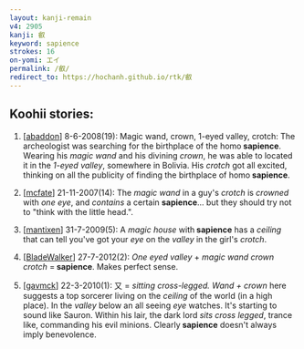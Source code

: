 ```yaml
---
layout: kanji-remain
v4: 2905
kanji: 叡
keyword: sapience
strokes: 16
on-yomi: エイ
permalink: /叡/
redirect_to: https://hochanh.github.io/rtk/叡
---
```


## Koohii stories: 

1) [<a href="http://kanji.koohii.com/profile/abaddon">abaddon</a>] 8-6-2008(19): Magic wand, crown, 1-eyed valley, crotch: The archeologist was searching for the birthplace of the homo<strong> sapience</strong>. Wearing his <em>magic wand</em> and his divining <em>crown</em>, he was able to located it in the <em>1-eyed valley</em>, somewhere in Bolivia. His <em>crotch</em> got all excited, thinking on all the publicity of finding the birthplace of homo<strong> sapience</strong>.

2) [<a href="http://kanji.koohii.com/profile/mcfate">mcfate</a>] 21-11-2007(14): The <em>magic wand</em> in a guy&#039;s <em>crotch</em> is <em>crowned</em> with <em>one</em> <em>eye</em>, and <em>contains</em> a certain <strong>sapience</strong>... but they should try not to &quot;think with the little head.&quot;.

3) [<a href="http://kanji.koohii.com/profile/mantixen">mantixen</a>] 31-7-2009(5): A <em>magic house</em> with<strong> sapience</strong> has a <em>ceiling</em> that can tell you&#039;ve got your <em>eye</em> on the <em>valley</em> in the girl&#039;s <em>crotch</em>.

4) [<a href="http://kanji.koohii.com/profile/BladeWalker">BladeWalker</a>] 27-7-2012(2): <em>One eyed valley</em> + <em>magic wand crown crotch</em> =<strong> sapience</strong>. Makes perfect sense.

5) [<a href="http://kanji.koohii.com/profile/gavmck">gavmck</a>] 22-3-2010(1): 又 = <em>sitting cross-legged. Wand + crown</em> here suggests a top sorcerer living on the <em>ceiling</em> of the world (in a high place). In the <em>valley</em> below an all seeing <em>eye</em> watches. It&#039;s starting to sound like Sauron. Within his lair, the dark lord <em>sits cross legged</em>, trance like, commanding his evil minions. Clearly<strong> sapience</strong> doesn&#039;t always imply benevolence.

